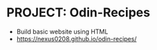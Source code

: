 # PROJECT: Odin-Recipes
* Build basic website using HTML
* https://nexus0208.github.io/odin-recipes/